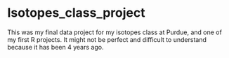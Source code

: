 # Isotopes_class_project
This was my final data project for my isotopes class at Purdue, and one of my first R projects. It might not be perfect and difficult to understand because it has been 4 years ago.

